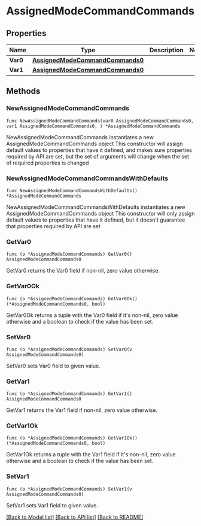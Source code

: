 # AssignedModeCommandCommands

## Properties

Name | Type | Description | Notes
------------ | ------------- | ------------- | -------------
**Var0** | [**AssignedModeCommandCommands0**](AssignedModeCommandCommands0.md) |  | 
**Var1** | [**AssignedModeCommandCommands0**](AssignedModeCommandCommands0.md) |  | 

## Methods

### NewAssignedModeCommandCommands

`func NewAssignedModeCommandCommands(var0 AssignedModeCommandCommands0, var1 AssignedModeCommandCommands0, ) *AssignedModeCommandCommands`

NewAssignedModeCommandCommands instantiates a new AssignedModeCommandCommands object
This constructor will assign default values to properties that have it defined,
and makes sure properties required by API are set, but the set of arguments
will change when the set of required properties is changed

### NewAssignedModeCommandCommandsWithDefaults

`func NewAssignedModeCommandCommandsWithDefaults() *AssignedModeCommandCommands`

NewAssignedModeCommandCommandsWithDefaults instantiates a new AssignedModeCommandCommands object
This constructor will only assign default values to properties that have it defined,
but it doesn't guarantee that properties required by API are set

### GetVar0

`func (o *AssignedModeCommandCommands) GetVar0() AssignedModeCommandCommands0`

GetVar0 returns the Var0 field if non-nil, zero value otherwise.

### GetVar0Ok

`func (o *AssignedModeCommandCommands) GetVar0Ok() (*AssignedModeCommandCommands0, bool)`

GetVar0Ok returns a tuple with the Var0 field if it's non-nil, zero value otherwise
and a boolean to check if the value has been set.

### SetVar0

`func (o *AssignedModeCommandCommands) SetVar0(v AssignedModeCommandCommands0)`

SetVar0 sets Var0 field to given value.


### GetVar1

`func (o *AssignedModeCommandCommands) GetVar1() AssignedModeCommandCommands0`

GetVar1 returns the Var1 field if non-nil, zero value otherwise.

### GetVar1Ok

`func (o *AssignedModeCommandCommands) GetVar1Ok() (*AssignedModeCommandCommands0, bool)`

GetVar1Ok returns a tuple with the Var1 field if it's non-nil, zero value otherwise
and a boolean to check if the value has been set.

### SetVar1

`func (o *AssignedModeCommandCommands) SetVar1(v AssignedModeCommandCommands0)`

SetVar1 sets Var1 field to given value.



[[Back to Model list]](../README.md#documentation-for-models) [[Back to API list]](../README.md#documentation-for-api-endpoints) [[Back to README]](../README.md)


